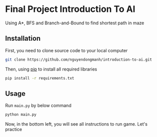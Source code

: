 # Final Project Introduction To AI

Using A\*, BFS and Branch-and-Bound to find shortest path in maze

## Installation

First, you need to clone source code to your local computer

```bash
git clone https://github.com/nguyendongmanh/introduction-to-ai.git
```

Then, using [pip](https://pip.pypa.io/en/stable/installation/) to install all required libraries

```bash
pip install -r requirements.txt
```

## Usage

Run `main.py` by below command

```bash
python main.py
```

Now, in the bottom left, you will see all instructions to run game. Let's practice
